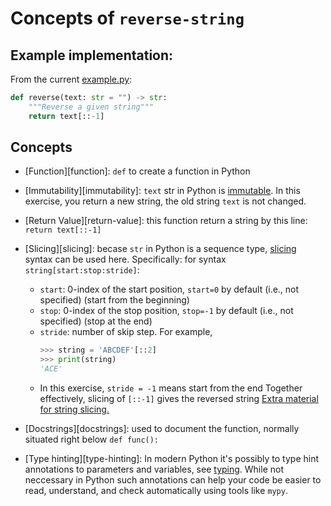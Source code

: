 # Concepts of `reverse-string`

## Example implementation:

From the current [example.py](https://github.com/exercism/python/blob/master/exercises/reverse-string/example.py):

```python
def reverse(text: str = "") -> str:
    """Reverse a given string"""
    return text[::-1]
```

## Concepts

- [Function][function]: `def` to create a function in Python
- [Immutability][immutability]: `text` str in Python is [immutable](https://docs.python.org/3/library/stdtypes.html#text-sequence-type-str).
In this exercise, you return a new string, the old string `text` is not changed.
- [Return Value][return-value]: this function return a string by this line: `return text[::-1]`
- [Slicing][slicing]: becase `str` in Python is a sequence type, [slicing](https://docs.python.org/3/reference/expressions.html#slicings) syntax can be used here. Specifically: for syntax `string[start:stop:stride]`:
  - `start`: 0-index of the start position, `start=0` by default (i.e., not specified) (start from the beginning)
  - `stop`: 0-index of the stop position, `stop=-1` by default (i.e., not specified) (stop at the end)
  - `stride`: number of skip step. For example, 
     ```python
     >>> string = 'ABCDEF'[::2]
     >>> print(string)
     'ACE'
     ```
   - In this exercise, `stride = -1` means start from the end
  Together effectively, slicing of `[::-1]` gives the reversed string
  [Extra material for string slicing.](https://www.digitalocean.com/community/tutorials/how-to-index-and-slice-strings-in-python-3)

- [Docstrings][docstrings]: used to document the function, normally situated right below `def func():`
- [Type hinting][type-hinting]: In modern Python it's possibly to type hint annotations to parameters and variables, see [typing](https://docs.python.org/3/library/typing.html#module-typing). While not neccessary in Python such annotations can help your code be easier to read, understand, and check automatically using tools like `mypy`.
